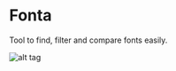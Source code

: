 # Fonta
Tool to find, filter and compare fonts easily.

![alt tag](https://cloud.githubusercontent.com/assets/23142629/23093297/35b8b45c-f5f0-11e6-8ba7-6d7fb166ea59.png)
